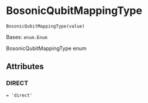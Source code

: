 # BosonicQubitMappingType

`BosonicQubitMappingType(value)`

Bases: `enum.Enum`

BosonicQubitMappingType enum

## Attributes

### DIRECT

`= 'direct'`
